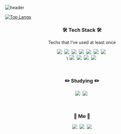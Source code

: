 ![header](https://capsule-render.vercel.app/api?type=cylinder&color=fff394&height=200&section=header&text=👩🏻‍💻%20yerang%20Park&fontSize=80)


[![Top Langs](https://github-readme-stats.vercel.app/api/top-langs/?username=yerang2zzang)](https://github.com/깃허브아이디/github-readme-stats)

<h3 align="center">🛠 Tech Stack 🛠</h3>

<p align="center"> Techs that I've used at least once </p>
<!-- C c++ php java javascript jquery c# unity R mysql mariDB html CSS aws -->

<p align="center">
  <img src="https://img.shields.io/badge/C++-00599C?style=flat-square&logo=C%2B%2B&logoColor=white"/></a>&nbsp 
  <img src="https://img.shields.io/badge/C-A8B9CC?style=flat-square&logo=C&logoColor=white"/></a>&nbsp 
  <img src="https://img.shields.io/badge/Javascript-ffb13b?style=flat-square&logo=javascript&logoColor=white"/></a>&nbsp 
  <img src="https://img.shields.io/badge/html-E34F26?style=flat-square&logo=html&logoColor=white"/></a>&nbsp 
  <img src="https://img.shields.io/badge/css-1572B6?style=flat-square&logo=css3&logoColor=white"/></a>&nbsp 
  <img src="https://img.shields.io/badge/Python-3766AB?style=flat-square&logo=Python&logoColor=white"/></a>&nbsp 
  <img src="https://img.shields.io/badge/Java-007396?style=flat-square&logo=Java&logoColor=white"/></a>&nbsp 
  <br>\
  <img src="https://img.shields.io/badge/Mysql-E6B91E?style=flat-square&logo=MySql&logoColor=white"/></a>&nbsp 
  <img src="https://img.shields.io/badge/aws-333664?style=flat-square&logo=amazon-aws&logoColor=white"/></a>&nbsp 
  <img src="https://img.shields.io/badge/Unity-FFFFFF?style=flat-square&logo=Unity&logoColor=white"/></a>&nbsp 
  <img src="https://img.shields.io/badge/R-276DC3?style=flat-square&logo=R&logoColor=white"/></a>&nbsp 
  
</p>

<br>

<h3 align="center">✏️ Studying ✏️</h3>

<p align="center">
  <img src="https://img.shields.io/badge/SpringBoot-6DB33F?style=flat-square&logo=Spring&logoColor=white"/></a>&nbsp 
  <img src="https://img.shields.io/badge/Vue.js-4FC08D?style=flat-square&logo=Vue.js&logoColor=white"/></a>&nbsp 
</p>

<br>


<h3 align="center"> 🐥 Me 🐥 </h3>
<p align="center">
  <a href="https://velog.io/@yerang2zzang"><img src="https://img.shields.io/badge/Tech%20Blog-11B48A?style=flat-square&logo=Vimeo&logoColor=white&link=https://velog.io/@yerang2zzang"/></a>&nbsp
  <a href="https://www.instagram.com/0zllz5/"><img src="https://img.shields.io/badge/Instagram-E4405F?style=flat-square&logo=Instagram&logoColor=white&link=https://www.instagram.com/0zllz5/"/></a>&nbsp
  <a href="mailto:buuuuung@naver.com"><img src="https://img.shields.io/badge/Gmail-d14836?style=flat-square&logo=Gmail&logoColor=white&link=buuuuung@naver.com"/></a>
</p>
<br>

